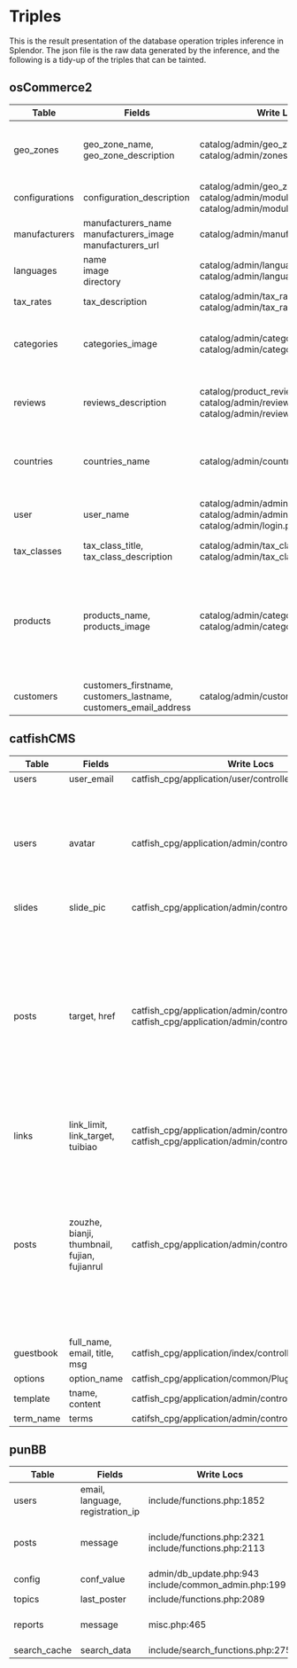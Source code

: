 # Triples
This is the result presentation of the database operation triples inference in Splendor. The json file is the raw data generated by the inference, and the following is a tidy-up of the triples that can be tainted.

## osCommerce2


 | Table          | Fields                                                       | Write Locs                                                   | Read Locs                                                    |
  | -------------- | ------------------------------------------------------------ | ------------------------------------------------------------ | ------------------------------------------------------------ |
  | geo_zones      | geo_zone_name, geo_zone_description                          | catalog/admin/geo_zones.php:67<br>catalog/admin/zones.php:24 | catalog/admin/tax_rates.php:76 <br>catalog/admin/geo_zones.php:181<br>catalog/admin/geo_zones.php:139<br>catalog/admin/zones.php:71<br>catalog/admin/customers.php:559 |
  | configurations | configuration_description                                    | catalog/admin/geo_zones.php:198<br>catalog/admin/modules.php:223<br>catalog/admin/modules.php:7 | catalog/admin/configuration.php:84 <br>catalog/admin/configuration.php:13<br>catalog/includes/modules/payment/sage_pay_direct.php:676 |
  | manufacturers  | manufacturers_name<br>manufacturers_image<br>manufacturers_url | catalog/admin/manufacturers.php:45                           | catalog/admin/manufacturers.php:77<br>catalog/admin/manufacturers.php:127<br>catalog/admin/languages.php:54 |
  | languages      | name<br>image<br>directory                                   | catalog/admin/languages.php:79<br>catalog/admin/languages.php:26 | catalog/admin/languages.php:143                              |
  | tax_rates      | tax_description                                              | catalog/admin/tax_rates.php:26<br>catalog/admin/tax_rates.php:38 | catalog/admin/tax_rates.php:76                               |
  | categories     | categories_image                                             | catalog/admin/categories.php:320<br>catalog/admin/categories.php:84<br> | catalog/admin/categories.php:827<br>catalog/admin/categories.php:829<br>catalog/admin/categories.php:861<br>catalog/admin/categories.php:863<br>catalog/admin/languages.php:36 |
  | reviews        | reviews_description                                          | catalog/product_reviews_write.php:54<br>catalog/admin/reviews.php:35<br>catalog/admin/reviews.php:84 | catalog/admin/reviews.php:128<br>catalog/admin/reviews.php:88<br>catalog/admin/reviews.php:209<br>catalog/admin/reviews.php:827<br>catalog/admin/reviews.php:829 |
  | countries      | countries_name                                               | catalog/admin/countries.php:25                               | catalog/admin/zones.php:80<br>catalog/admin/zones.php:139<br>catalog/admin/countries.php:72<br>catalog/admin/countries.php:700<br>catalog/admin/zones.php:71 |
  | user           | user_name                                                    | catalog/admin/administrators.php:60<br>catalog/admin/administrators.php:124<br>catalog/admin/login.php:108 | catalog/admin/administrators.php:262<br>catalog/admin/administrators.php:181<br>catalog/admin/administrators.php:105<br>catalog/admin/login.php:39 |
  | tax_classes    | tax_class_title, tax_class_description                       | catalog/admin/tax_classes.php:32<br>catalog/admin/tax_classes.php:23 | catalog/admin/tax_classes.php:67<br>catalog/admin/tax_rates.php:76 |
  | products       | products_name,<br>products_image                             | catalog/admin/categories.php:354<br>catalog/admin/categories.php:359 | catalog/admin/categories.php:307<br/>catalog/admin/categories.php:346<br>catalog/admin/categories.php:352<br/>catalog/admin/categories.php:357<br>catalog/admin/categories.php:861<br>catalog/admin/categories.php:863<br>catalog/admin/specials.php:157<br>catalog/admin/specials.php:162<br>catalog/admin/specials.php:95<br>catalog/admin/languages.php:36 |
  | customers      | customers_firstname,<br>customers_lastname,<br>customers_email_address | catalog/admin/customers.php:154                              | catalog/admin/customers.php:144<br/>catalog/admin/customers.php:692<br>catalog/admin/customers.php:696<br> |


## catfishCMS

  | Table     | Fields                                       | Write Locs                                                   | Read Locs                                                    |
  | --------- | -------------------------------------------- | ------------------------------------------------------------ | ------------------------------------------------------------ |
  | users     | user_email                                   | catfish_cpg/application/user/controller/Index.php:56         | catfish_cpg/application/admin/controller/Index.php:2669      |
  | users     | avatar                                       | catfish_cpg/application/admin/controller/Index.php:1639      | catfish_cpg/application/index/controller/Index.php:1249<br/>catfish_cpg/application/index/controller/Index.php:1247<br/>catfish_cpg/application/index/controller/Common.php:580<br/>catfish_cpg/application/index/controller/Common.php:514<br/>catfish_cpg/application/index/controller/Common.php:536<br/>catfish_cpg/application/index/controller/Index.php:168<br/>catfish_cpg/application/index/controller/Common.php:558<br/>catfish_cpg/application/admin/controller/Index.php:2669<br/>catfish_cpg/application/index/controller/Index.php:592<br/>catfish_cpg/application/index/controller/Common.php:498 |
  | slides    | slide_pic                                    | catfish_cpg/application/admin/controller/Index.php:1217      | catfish_cpg/application/index/controller/Common.php:957      |
  | posts     | target, href                                 | catfish_cpg/application/admin/controller/Index.php:2092<br>catfish_cpg/application/admin/controller/Index.php:988 | catfish_cpg/application/index/controller/Index.php:1284<br>catfish_cpg/application/index/controller/Index.php:745<br/>catfish_cpg/application/admin/controller/Index.php:586<br/>catfish_cpg/application/index/controller/Index.php:1249<br/>catfish_cpg/application/index/controller/Index.php:1247<br/>catfish_cpg/application/admin/controller/Index.php:2102<br/>catfish_cpg/application/index/controller/Common.php:514<br/>catfish_cpg/application/index/controller/Common.php:536<br/>catfish_cpg/application/index/controller/Common.php:607<br/>catfish_cpg/application/index/controller/Index.php:786<br/>catfish_cpg/application/index/controller/Index.php:168<br/>catfish_cpg/application/index/controller/Common.php:558<br/>catfish_cpg/application/admin/controller/Index.php:586<br/>catfish_cpg/application/index/controller/Index.php:592<br/>catfish_cpg/application/index/controller/Common.php:498<br/>catfish_cpg/application/index/controller/Common.php:497<br/>catfish_cpg/application/admin/controller/Index.php:1093<br/>catfish_cpg/application/index/controller/Index.php:1441 |
  | links     | link_limit, link_target, tuibiao             | catfish_cpg/application/admin/controller/Index.php:1410<br>catfish_cpg/application/admin/controller/Index.php:1468 | catfish_cpg/application/index/controller/Index.php:183<br/>catfish_cpg/application/index/controller/Common.php:1264<br/>catfish_cpg/application/index/controller/Common.php:1257 |
  | posts     | zouzhe, bianji, thumbnail, fujian, fujianrul | catfish_cpg/application/admin/controller/Index.php:655       | catfish_cpg/application/index/controller/Index.php:745<br/>catfish_cpg/application/admin/controller/Index.php:586<br/>catfish_cpg/application/index/controller/Index.php:1249<br/>catfish_cpg/application/index/controller/Index.php:1247<br/>catfish_cpg/application/index/controller/Common.php:514<br/>catfish_cpg/application/index/controller/Common.php:536<br/>catfish_cpg/application/index/controller/Common.php:607<br/>catfish_cpg/application/index/controller/Index.php:786<br/>catfish_cpg/application/index/controller/Index.php:168<br/>catfish_cpg/application/index/controller/Common.php:558<br/>catfish_cpg/application/admin/controller/Index.php:586<br/>catfish_cpg/application/index/controller/Index.php:592<br/>catfish_cpg/application/index/controller/Common.php:498<br/>catfish_cpg/application/index/controller/Common.php:497<br/>catfish_cpg/application/admin/controller/Index.php:1093<br/>catfish_cpg/application/index/controller/Index.php:144 |
  | guestbook | full_name, email, title, msg                 | catfish_cpg/application/index/controller/Index.php:1946      |                                                              |
  | options   | option_name                                  | catfish_cpg/application/common/Plugin.php:54                 |                                                              |
  | template  | tname, content                               | catfish_cpg/application/admin/controller/Index.php:4020      |                                                              |
  | term_name | terms                                        | catifsh_cpg/application/admin/controller/Index.php:81        |                                                              |


## punBB

| Table        | Fields                           | Write Locs                                                | Read Locs                                                    |
| ------------ | -------------------------------- | --------------------------------------------------------- | ------------------------------------------------------------ |
| users        | email, language, registration_ip | include/functions.php:1852                                |                                                              |
| posts        | message                          | include/functions.php:2321<br/>include/functions.php:2113 | delete.php:31<br/>post.php:566<br/>moderate.php:504<br/>extern.php:335 |
| config       | conf_value                       | admin/db_update.php:943<br>include/common_admin.php:199   |                                                              |
| topics       | last_poster                      | include/functions.php:2089                                |                                                              |
| reports      | message                          | misc.php:465                                              | admin/reports.php:78<br>admin/db_update.php:1580<br>admin/reports.php:167 |
| search_cache | search_data                      | include/search_functions.php:275                          |                                                              |

